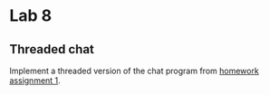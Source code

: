 Lab 8
=====

Threaded chat
-------------

Implement a threaded version of the chat program
from [homework assignment 1](../as01/).
